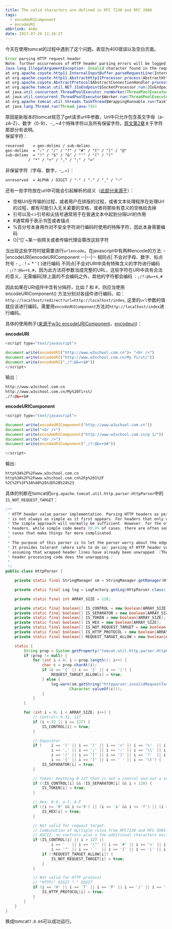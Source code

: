 ```yaml
---
title: The valid characters are defined in RFC 7230 and RFC 3986
tags:
  - encodeURIComponent
  - encodeURI
abbrlink: 4e8e
date: 2017-07-26 11:16:27
---
```

今天在使用tomcat的过程中遇到了这个问题。表现为400错误以及空白页面。
```java
Error parsing HTTP request header
Note: further occurrences of HTTP header parsing errors will be logged at DEBUG level.
Java.lang.IllegalArgumentException: Invalid character found in the request target. The valid characters are defined in RFC 7230 and RFC 3986
at org.apache.coyote.http11.InternalInputBuffer.parseRequestLine(InternalInputBuffer.java:189)
at org.apache.coyote.http11.AbstractHttp11Processor.process(AbstractHttp11Processor.java:1000)
at org.apache.coyote.AbstractProtocol$AbstractConnectionHandler.process(AbstractProtocol.java:637)
at org.apache.tomcat.util.NET.JIoEndpoint$SocketProcessor.run(JIoEndpoint.java:318)
at java.util.concurrent.ThreadPoolExecutor.runWorker(ThreadPoolExecutor.java:1145)
at java.util.concurrent.ThreadPoolExecutor$Worker.run(ThreadPoolExecutor.java:615)
at org.apache.tomcat.util.threads.TaskThread$WrappingRunnable.run(TaskThread.java:61)
at java.lang.Thread.run(Thread.java:745)
```

原因是新版本的tomcat规范了get请求url中参数，Url中只允许包含英文字母（a-zA-Z）、数字（0-9）、-_.~4个特殊字符以及所有保留字符。[原文第2章](https://tools.ietf.org/html/rfc3986)关于字符那部分有说明。  
保留字符：
```txt
reserved    = gen-delims / sub-delims
gen-delims  = ":" / "/" / "?" / "#" / "[" / "]" / "@"
sub-delims  = "!" / "$" / "&" / "'" / "(" / ")"
          / "*" / "+" / "," / ";" / "="
```
非保留字符（字母、数字，-_.~）：
```txt
unreserved  = ALPHA / DIGIT / "-" / "." / "_" / "~"
```
还有一些字符放在url中可能会引起解析的歧义（[此部分来源于](http://blog.csdn.net/laokaizzz/article/details/60752593)）：
- 空格Url在传输的过程，或者用户在排版的过程，或者文本处理程序在处理Url的过程，都有可能引入无关紧要的空格，或者将那些有意义的空格给去掉
- 引号以及<>引号和尖括号通常用于在普通文本中起到分隔Url的作用
- #通常用于表示书签或者锚点
- %百分号本身用作对不安全字符进行编码时使用的特殊字符，因此本身需要编码
- {}|\^[]`~某一些网关或者传输代理会篡改这些字符

当出现这些字符时就需要进行`urlencode`。在javascript中有两种encode的方法:
 -|encodeURI|encodeURIComponent
 --|--|--
 相同点| 不会对字母、数字、标点符号 - _ . ! ~ * ' ( )进行编码
 不同点|不会对URI中具有特殊含义的字符进行编码 `：;/?:@&=+$,#`，因为此方法将参数当成完整的URL，这些字符在URI中具有合法的意义，无需编码|除上面的不会编码之外，其他的字符都会编码  `：;/?:@&=+$,#`

因此如果在URI组件中含有分隔符，比如 ? 和 #，则应当使用 encodeURIComponent() 方法分别对各组件进行编码，如：`http://localhost/redirect?url=http://localhost/index`, 这里的`url`参数的值就应该进行编码，需要用`encodeURIComponent`方法对`http://localhost/index`进行编码。

具体的使用例子([来源于w3c encodeURIComponent](http://www.w3school.com.cn/jsref/jsref_encodeURIComponent.asp)，[encodeuri](http://www.w3school.com.cn/jsref/jsref_encodeuri.asp))：

**encodeURI**
```javascript
<script type="text/javascript">

document.write(encodeURI("http://www.w3school.com.cn")+ "<br />")
document.write(encodeURI("http://www.w3school.com.cn/My first/"))
document.write(encodeURI(",/?:@&=+$#"))
</script>

```
输出：
```html
http://www.w3school.com.cn
http://www.w3school.com.cn/My%20first/
,/?:@&=+$#
```

**encodeURIComponent**
```javascript
<script type="text/javascript">

document.write(encodeURIComponent("http://www.w3school.com.cn"))
document.write("<br />")
document.write(encodeURIComponent("http://www.w3school.com.cn/p 1/"))
document.write("<br />")
document.write(encodeURIComponent(",/?:@&=+$#"))

</script>
```

输出:
```html
http%3A%2F%2Fwww.w3school.com.cn
http%3A%2F%2Fwww.w3school.com.cn%2Fp%201%2F
%2C%2F%3F%3A%40%26%3D%2B%24%23
```
具体的判断在tomcat的`org.apache.tomcat.util.http.parser.HttpParser`中的`IS_NOT_REQUEST_TARGET`：
```java
/**
 * HTTP header value parser implementation. Parsing HTTP headers as per RFC2616
 * is not always as simple as it first appears. For headers that only use tokens
 * the simple approach will normally be sufficient. However, for the other
 * headers, while simple code meets 99.9% of cases, there are often some edge
 * cases that make things far more complicated.
 *
 * The purpose of this parser is to let the parser worry about the edge cases.
 * It provides tolerant (where safe to do so) parsing of HTTP header values
 * assuming that wrapped header lines have already been unwrapped. (The Tomcat
 * header processing code does the unwrapping.)
 *
 */
public class HttpParser {

    private static final StringManager sm = StringManager.getManager(HttpParser.class);

    private static final Log log = LogFactory.getLog(HttpParser.class);

    private static final int ARRAY_SIZE = 128;

    private static final boolean[] IS_CONTROL = new boolean[ARRAY_SIZE];
    private static final boolean[] IS_SEPARATOR = new boolean[ARRAY_SIZE];
    private static final boolean[] IS_TOKEN = new boolean[ARRAY_SIZE];
    private static final boolean[] IS_HEX = new boolean[ARRAY_SIZE];
    private static final boolean[] IS_NOT_REQUEST_TARGET = new boolean[ARRAY_SIZE];
    private static final boolean[] IS_HTTP_PROTOCOL = new boolean[ARRAY_SIZE];
    private static final boolean[] REQUEST_TARGET_ALLOW = new boolean[ARRAY_SIZE];

    static {
        String prop = System.getProperty("tomcat.util.http.parser.HttpParser.requestTargetAllow");
        if (prop != null) {
            for (int i = 0; i < prop.length(); i++) {
                char c = prop.charAt(i);
                if (c == '{' || c == '}' || c == '|') {
                    REQUEST_TARGET_ALLOW[c] = true;
                } else {
                    log.warn(sm.getString("httpparser.invalidRequestTargetCharacter",
                            Character.valueOf(c)));
                }
            }
        }

        for (int i = 0; i < ARRAY_SIZE; i++) {
            // Control> 0-31, 127
            if (i < 32 || i == 127) {
                IS_CONTROL[i] = true;
            }

            // Separator
            if (    i == '(' || i == ')' || i == '<' || i == '>'  || i == '@'  ||
                    i == ',' || i == ';' || i == ':' || i == '\\' || i == '\"' ||
                    i == '/' || i == '[' || i == ']' || i == '?'  || i == '='  ||
                    i == '{' || i == '}' || i == ' ' || i == '\t') {
                IS_SEPARATOR[i] = true;
            }

            // Token: Anything 0-127 that is not a control and not a separator
            if (!IS_CONTROL[i] && !IS_SEPARATOR[i] && i < 128) {
                IS_TOKEN[i] = true;
            }

            // Hex: 0-9, a-f, A-F
            if ((i >= '0' && i <='9') || (i >= 'a' && i <= 'f') || (i >= 'A' && i <= 'F')) {
                IS_HEX[i] = true;
            }

            // Not valid for request target.
            // Combination of multiple rules from RFC7230 and RFC 3986. Must be
            // ASCII, no controls plus a few additional characters excluded
            if (IS_CONTROL[i] || i > 127 ||
                    i == ' ' || i == '\"' || i == '#' || i == '<' || i == '>' || i == '\\' ||
                    i == '^' || i == '`'  || i == '{' || i == '|' || i == '}') {
                if (!REQUEST_TARGET_ALLOW[i]) {
                    IS_NOT_REQUEST_TARGET[i] = true;
                }
            }

            // Not valid for HTTP protocol
            // "HTTP/" DIGIT "." DIGIT
            if (i == 'H' || i == 'T' || i == 'P' || i == '/' || i == '.' || (i >= '0' && i <= '9')) {
                IS_HTTP_PROTOCOL[i] = true;
            }
        }
    }
}
```

换成tomcat`7.0.69`可以成功运行。

